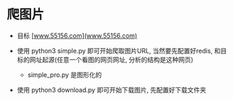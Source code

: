 # 爬图片

- 目标 [www.55156.com](www.55156.com)

- 使用 python3 simple.py 即可开始爬取图片URL, 当然要先配置好redis, 和目标的网址起源(任意一个看图的网页网址, 分析的结构是这种网页)
    - simple_pro.py 是图形化的
- 使用 python3 download.py 即可开始下载图片, 先配置好下载文件夹
